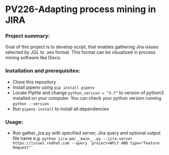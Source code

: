 # PV226-Adapting process mining in JIRA
### Project summary:
Goal of this project is to develop script, that enables gathering Jira issues selected by JQL to .xes format. This format can be visualized in process mining software like Disco.

### Installation and prerequisites:
* Clone this repository
* Install pipenv using `pip install pipenv`
* Locate Pipfile and change `python_version = "3.7"` to version of python3 installed on your computer. You can check your python version running `python --version`
* Run `pipenv install` to install all dependencies

### Usage:
* Run gather_jira.py with specified server, Jira query and optional output file name e.g.
`python jira-pm/__main__.py --jira-server https://issues.redhat.com --query 'project=WFLY AND type="Feature Request"'`